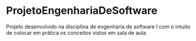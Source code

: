 # ProjetoEngenhariaDeSoftware
Projeto desenvolvido na disciplina de engenharia de software I com o intuito de colocar em prática os conceitos vistos em sala de aula.
